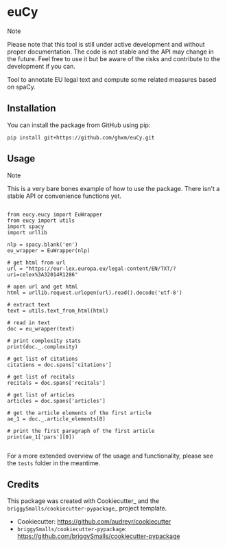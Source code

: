 # euCy

> [!NOTE]
> Please note that this tool is still under active development and without proper documentation. The code is not stable and the API may change in the future. Feel free to use it but be aware of the risks and contribute to the development if you can.

Tool to annotate EU legal text and compute some related measures based on spaCy.


## Installation


You can install the package from GitHub using pip:

```
pip install git+https://github.com/ghxm/euCy.git
```



## Usage

> [!NOTE]
> This is a very bare bones example of how to use the package. There isn't a stable API or convenience functions yet.

```

from eucy.eucy import EuWrapper
from eucy import utils
import spacy
import urllib

nlp = spacy.blank('en')
eu_wrapper = EuWrapper(nlp)

# get html from url
url = "https://eur-lex.europa.eu/legal-content/EN/TXT/?uri=celex%3A32014R1286"

# open url and get html
html = urllib.request.urlopen(url).read().decode('utf-8')

# extract text
text = utils.text_from_html(html)

# read in text
doc = eu_wrapper(text)

# print complexity stats
print(doc._.complexity)

# get list of citations
citations = doc.spans['citations']

# get list of recitals
recitals = doc.spans['recitals']

# get list of articles
articles = doc.spans['articles']

# get the article elements of the first article
ae_1 = doc._.article_elements[0]

# print the first paragraph of the first article
print(ae_1['pars'][0])


```


For a more extended overview of the usage and functionality, please see the `tests` folder in the meantime.


## Credits

This package was created with Cookiecutter_ and the `briggySmalls/cookiecutter-pypackage`_ project template.

- Cookiecutter: https://github.com/audreyr/cookiecutter
- `briggySmalls/cookiecutter-pypackage`: https://github.com/briggySmalls/cookiecutter-pypackage
